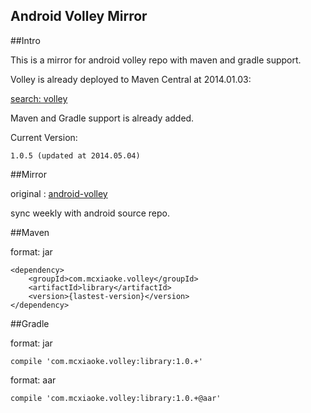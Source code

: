 Android Volley Mirror
----------

##Intro

This is a mirror for android volley repo with maven and gradle support.

Volley is already deployed to Maven Central at 2014.01.03:

[search: volley](http://search.maven.org/#search|ga|1|com.mcxiaoke.volley)

Maven and Gradle support is already added.

Current Version:

    1.0.5 (updated at 2014.05.04)

##Mirror

original :  [android-volley](https://android.googlesource.com/platform/frameworks/volley)
    
sync weekly with android source repo.


##Maven

format: jar

```
<dependency>
    <groupId>com.mcxiaoke.volley</groupId>
    <artifactId>library</artifactId>
    <version>{lastest-version}</version>
</dependency>
```


##Gradle

format: jar

```
compile 'com.mcxiaoke.volley:library:1.0.+'
```


format: aar

```
compile 'com.mcxiaoke.volley:library:1.0.+@aar'
```


